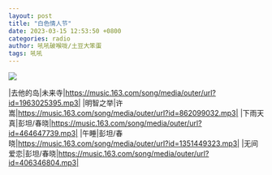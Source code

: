 ```yaml
---
layout: post
title: "白色情人节"
date: 2023-03-15 12:53:50 +0800
categories: radio
author: 吼吼破喉咙/土豆大笨蛋
tags: 吼吼
---
```

![]({{site.baseurl}}/images/cover_20230315.jpg)

|去他的岛|未来寺|https://music.163.com/song/media/outer/url?id=1963025395.mp3|
|明智之举|许嵩|https://music.163.com/song/media/outer/url?id=862099032.mp3|
|下雨天真|彭坦/春晓|https://music.163.com/song/media/outer/url?id=464647739.mp3|
|午睡|彭坦/春晓|https://music.163.com/song/media/outer/url?id=1351449323.mp3|
|无间爱恋|彭坦/春晓|https://music.163.com/song/media/outer/url?id=406346804.mp3|

